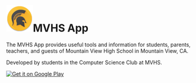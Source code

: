 ![Icon](./app/src/main/res/drawable-hdpi/ic_launcher.png)MVHS App
========
The MVHS App provides useful tools and information for students, parents, teachers, and guests of Mountain View High School in Mountain View, CA. 

Developed by students in the Computer Science Club at MVHS.

[![Get it on Google Play](http://i.imgur.com/MIXbzVC.png)](https://play.google.com/store/apps/details?id=net.mvla.mvhs)
